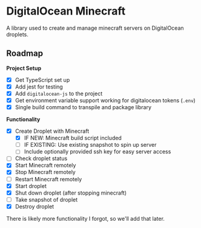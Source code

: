 # DigitalOcean Minecraft

A library used to create and manage minecraft servers on DigitalOcean droplets.

## Roadmap

**Project Setup**

- [x] Get TypeScript set up
- [x] Add jest for testing
- [x] Add `digitalocean-js` to the project
- [x] Get environment variable support working for digitalocean tokens (`.env`)
- [x] Single build command to transpile and package library

**Functionality**

- [x] Create Droplet with Minecraft
  - [x] IF NEW: Minecraft build script included
  - [ ] IF EXISTING: Use existing snapshot to spin up server
  - [ ] Include optionally provided ssh key for easy server access
- [ ] Check droplet status
- [x] Start Minecraft remotely
- [x] Stop Minecraft remotely
- [ ] Restart Minecraft remotely
- [x] Start droplet
- [x] Shut down droplet (after stopping minecraft)
- [ ] Take snapshot of droplet
- [x] Destroy droplet

There is likely more functionality I forgot, so we'll add that later.
